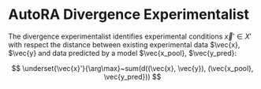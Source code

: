# AutoRA Divergence Experimentalist

The divergence experimentalist identifies experimental conditions $\vec{x}' \in X'$ with respect the
distance between existing experimental data $\vec{x}, $\vec{y} and data predicted by a model 
$\vec{x_pool}, $\vec{y_pred}:

$$
\underset{\vec{x}'}{\arg\max}~sum(d((\vec{x}, \vec{y}), (\vec{x_pool}, \vec{y_pred}))
$$
